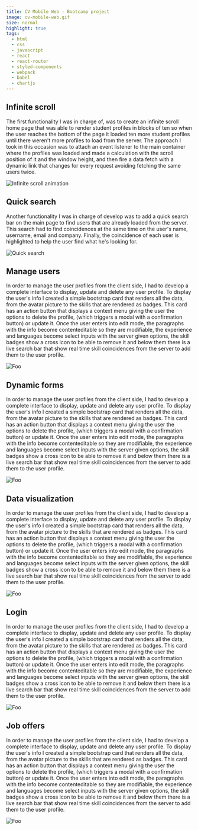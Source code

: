 ```yaml
---
title: CV Mobile Web - Bootcamp project
image: cv-mobile-web.gif
size: normal
highlight: true
tags:
  - html
  - css
  - javascript
  - react
  - react-router
  - styled-components
  - webpack
  - babel
  - chartjs
---
```


## Infinite scroll

The first functionality I was in charge of, was to create an infinite scroll home page that was able to render student profiles in blocks of ten so when the user reaches the bottom of the page it loaded ten more student profiles until there weren't more profiles to load from the server. The approach I took in this occasion was to attach an event listener to the main container where the profiles was loaded and made a calculation with the scroll position of it and the window height, and then fire a data fetch with a dynamic link that changes for every request avoiding fetching the same users twice.

<img src="/assets/images/projects/cv-mobile-web/infinite-scroll.gif" loading="lazy" alt="Infinite scroll animation" />

## Quick search

Another functionality I was in charge of develop was to add a quick search bar on the main page to find users that are already loaded from the server. This search had to find coincidences at the same time on the user's name, username, email and company. Finally, the coincidence of each user is highlighted to help the user find what he's looking for.

<img src="/assets/images/projects/cv-mobile-web/quick-search.gif" loading="lazy" alt="Quick search" />

## Manage users

In order to manage the user profiles from the client side, I had to develop a complete interface to display, update and delete any user profile. To display the user's info I created a simple bootstrap card that renders all the data, from the avatar picture to the skills that are rendered as badges. This card has an action button that displays a context menu giving the user the options to delete the profile, (which triggers a modal with a confirmation button) or update it. Once the user enters into edit mode, the paragraphs with the info become contenteditable so they are modifiable, the experience and languages become select inputs with the server given options, the skill badges show a cross icon to be able to remove it and below them there is a live search bar that show real time skill coincidences from the server to add them to the user profile.

<img src="/assets/images/projects/cv-mobile-web/manage-users.gif" loading="lazy" alt="Foo" />

## Dynamic forms

In order to manage the user profiles from the client side, I had to develop a complete interface to display, update and delete any user profile. To display the user's info I created a simple bootstrap card that renders all the data, from the avatar picture to the skills that are rendered as badges. This card has an action button that displays a context menu giving the user the options to delete the profile, (which triggers a modal with a confirmation button) or update it. Once the user enters into edit mode, the paragraphs with the info become contenteditable so they are modifiable, the experience and languages become select inputs with the server given options, the skill badges show a cross icon to be able to remove it and below them there is a live search bar that show real time skill coincidences from the server to add them to the user profile.

<img src="/assets/images/projects/cv-mobile-web/surveys.gif" loading="lazy" alt="Foo" />

## Data visualization

In order to manage the user profiles from the client side, I had to develop a complete interface to display, update and delete any user profile. To display the user's info I created a simple bootstrap card that renders all the data, from the avatar picture to the skills that are rendered as badges. This card has an action button that displays a context menu giving the user the options to delete the profile, (which triggers a modal with a confirmation button) or update it. Once the user enters into edit mode, the paragraphs with the info become contenteditable so they are modifiable, the experience and languages become select inputs with the server given options, the skill badges show a cross icon to be able to remove it and below them there is a live search bar that show real time skill coincidences from the server to add them to the user profile.

<img src="/assets/images/projects/cv-mobile-web/summaries.gif" loading="lazy" alt="Foo" />

## Login

In order to manage the user profiles from the client side, I had to develop a complete interface to display, update and delete any user profile. To display the user's info I created a simple bootstrap card that renders all the data, from the avatar picture to the skills that are rendered as badges. This card has an action button that displays a context menu giving the user the options to delete the profile, (which triggers a modal with a confirmation button) or update it. Once the user enters into edit mode, the paragraphs with the info become contenteditable so they are modifiable, the experience and languages become select inputs with the server given options, the skill badges show a cross icon to be able to remove it and below them there is a live search bar that show real time skill coincidences from the server to add them to the user profile.

<img src="/assets/images/projects/cv-mobile-web/login-page.gif" loading="lazy" alt="Foo" />

## Job offers

In order to manage the user profiles from the client side, I had to develop a complete interface to display, update and delete any user profile. To display the user's info I created a simple bootstrap card that renders all the data, from the avatar picture to the skills that are rendered as badges. This card has an action button that displays a context menu giving the user the options to delete the profile, (which triggers a modal with a confirmation button) or update it. Once the user enters into edit mode, the paragraphs with the info become contenteditable so they are modifiable, the experience and languages become select inputs with the server given options, the skill badges show a cross icon to be able to remove it and below them there is a live search bar that show real time skill coincidences from the server to add them to the user profile.

<img src="/assets/images/projects/cv-mobile-web/add-offer.gif" loading="lazy" alt="Foo" />
